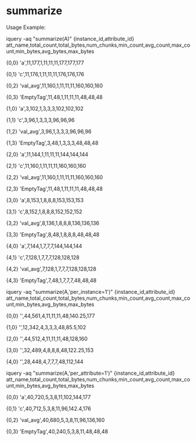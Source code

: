 summarize
==========

Usage Example:

iquery -aq "summarize(A)"
{instance_id,attribute_id} att_name,total_count,total_bytes,num_chunks,min_count,avg_count,max_count,min_bytes,avg_bytes,max_bytes

{0,0} 'a',11,177,1,11,11,11,177,177,177

{0,1} 'c',11,176,1,11,11,11,176,176,176

{0,2} 'val_avg',11,160,1,11,11,11,160,160,160

{0,3} 'EmptyTag',11,48,1,11,11,11,48,48,48

{1,0} 'a',3,102,1,3,3,3,102,102,102

{1,1} 'c',3,96,1,3,3,3,96,96,96

{1,2} 'val_avg',3,96,1,3,3,3,96,96,96

{1,3} 'EmptyTag',3,48,1,3,3,3,48,48,48

{2,0} 'a',11,144,1,11,11,11,144,144,144

{2,1} 'c',11,160,1,11,11,11,160,160,160

{2,2} 'val_avg',11,160,1,11,11,11,160,160,160

{2,3} 'EmptyTag',11,48,1,11,11,11,48,48,48

{3,0} 'a',8,153,1,8,8,8,153,153,153

{3,1} 'c',8,152,1,8,8,8,152,152,152

{3,2} 'val_avg',8,136,1,8,8,8,136,136,136

{3,3} 'EmptyTag',8,48,1,8,8,8,48,48,48

{4,0} 'a',7,144,1,7,7,7,144,144,144

{4,1} 'c',7,128,1,7,7,7,128,128,128

{4,2} 'val_avg',7,128,1,7,7,7,128,128,128

{4,3} 'EmptyTag',7,48,1,7,7,7,48,48,48

iquery -aq "summarize(A,'per_instance=1')"
{instance_id,attribute_id} att_name,total_count,total_bytes,num_chunks,min_count,avg_count,max_count,min_bytes,avg_bytes,max_bytes

{0,0} '',44,561,4,11,11,11,48,140.25,177

{1,0} '',12,342,4,3,3,3,48,85.5,102

{2,0} '',44,512,4,11,11,11,48,128,160

{3,0} '',32,489,4,8,8,8,48,122.25,153

{4,0} '',28,448,4,7,7,7,48,112,144

iquery -aq "summarize(A,'per_attribute=1')"
{instance_id,attribute_id} att_name,total_count,total_bytes,num_chunks,min_count,avg_count,max_count,min_bytes,avg_bytes,max_bytes

{0,0} 'a',40,720,5,3,8,11,102,144,177

{0,1} 'c',40,712,5,3,8,11,96,142.4,176

{0,2} 'val_avg',40,680,5,3,8,11,96,136,160

{0,3} 'EmptyTag',40,240,5,3,8,11,48,48,48



